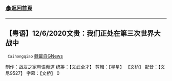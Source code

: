 ###  [:house:返回首頁](https://github.com/ourhimalayas/txt)
---

## 【粤语】12/6/2020文贵：我们正处在第三次世界大战中
` Caihongqiao` [轉載自GNews](https://gnews.org/zh-hans/646109/)

制作：战友之家粤语频道
统筹：【文武全才】 剪輯：【星星】 【文桥】 配音：【文尼9527】 字幕：【文桥】
0
